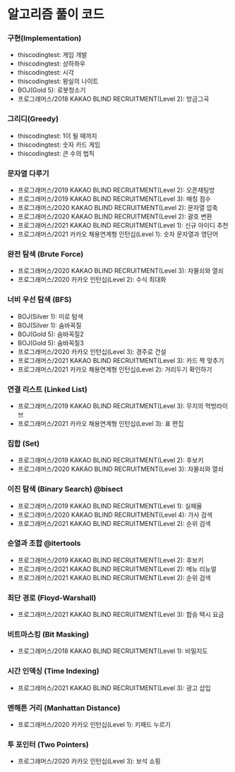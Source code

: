 # 알고리즘 풀이 코드

### 구현(Implementation)
- thiscodingtest: 게임 개발
- thiscodingtest: 상하좌우
- thiscodingtest: 시각
- thiscodingtest: 왕실의 나이트
- BOJ(Gold 5): 로봇청소기
- 프로그래머스/2018 KAKAO BLIND RECRUITMENT(Level 2): 방금그곡

### 그리디(Greedy)
- thiscodingtest: 1이 될 때까지
- thiscodingtest: 숫자 카드 게임
- thiscodingtest: 큰 수의 법칙

### 문자열 다루기
- 프로그래머스/2019 KAKAO BLIND RECRUITMENT(Level 2): 오픈채팅방
- 프로그래머스/2019 KAKAO BLIND RECRUITMENT(Level 3): 매칭 점수
- 프로그래머스/2020 KAKAO BLIND RECRUITMENT(Level 2): 문자열 압축
- 프로그래머스/2020 KAKAO BLIND RECRUITMENT(Level 2): 괄호 변환
- 프로그래머스/2021 KAKAO BLIND RECRUITMENT(Level 1): 신규 아이디 추천
- 프로그래머스/2021 카카오 채용연계형 인턴십(Level 1): 숫자 문자열과 영단어

### 완전 탐색 (Brute Force)
- 프로그래머스/2020 KAKAO BLIND RECRUITMENT(Level 3): 자물쇠와 열쇠
- 프로그래머스/2020 카카오 인턴십(Level 2): 수식 최대화


### 너비 우선 탐색 (BFS)
- BOJ(Silver 1): 미로 탐색
- BOJ(Silver 1): 숨바꼭질
- BOJ(Gold 5): 숨바꼭질2
- BOJ(Gold 5): 숨바꼭질3
- 프로그래머스/2020 카카오 인턴십(Level 3): 경주로 건설
- 프로그래머스/2021 KAKAO BLIND RECRUITMENT(Level 3): 카드 짝 맞추기
- 프로그래머스/2021 카카오 채용연계형 인턴십(Level 2): 거리두기 확인하기

### 연결 리스트 (Linked List)
- 프로그래머스/2019 KAKAO BLIND RECRUITMENT(Level 3): 무지의 먹방라이브
- 프로그래머스/2021 카카오 채용연계형 인턴십(Level 3): 표 편집

### 집합 (Set)
- 프로그래머스/2019 KAKAO BLIND RECRUITMENT(Level 2): 후보키
- 프로그래머스/2020 KAKAO BLIND RECRUITMENT(Level 3): 자물쇠와 열쇠

### 이진 탐색 (Binary Search) @bisect
- 프로그래머스/2019 KAKAO BLIND RECRUITMENT(Level 1): 실패율
- 프로그래머스/2020 KAKAO BLIND RECRUITMENT(Level 4): 가사 검색
- 프로그래머스/2021 KAKAO BLIND RECRUITMENT(Level 2): 순위 검색

### 순열과 조합 @itertools
- 프로그래머스/2019 KAKAO BLIND RECRUITMENT(Level 2): 후보키
- 프로그래머스/2021 KAKAO BLIND RECRUITMENT(Level 2): 메뉴 리뉴얼
- 프로그래머스/2021 KAKAO BLIND RECRUITMENT(Level 2): 순위 검색

### 최단 경로 (Floyd-Warshall)
- 프로그래머스/2021 KAKAO BLIND RECRUITMENT(Level 3): 합승 택시 요금

### 비트마스킹 (Bit Masking)
- 프로그래머스/2018 KAKAO BLIND RECRUITMENT(Level 1): 비밀지도

### 시간 인덱싱 (Time Indexing)
- 프로그래머스/2021 KAKAO BLIND RECRUITMENT(Level 3): 광고 삽입

### 맨해튼 거리 (Manhattan Distance)
- 프로그래머스/2020 카카오 인턴십(Level 1): 키패드 누르기

### 투 포인터 (Two Pointers)
- 프로그래머스/2020 카카오 인턴십(Level 3): 보석 쇼핑
